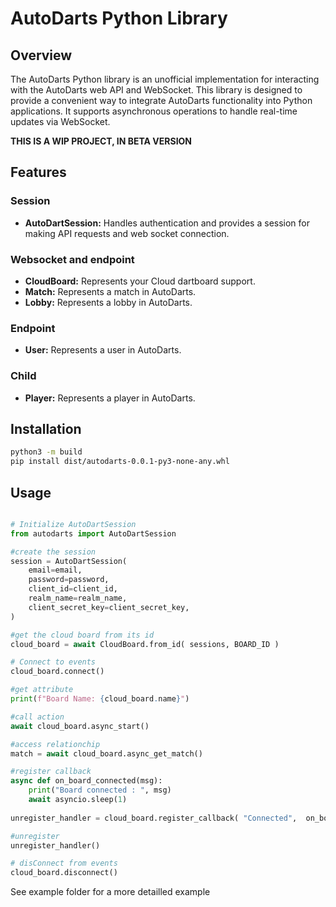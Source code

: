 # AutoDarts Python Library

## Overview

The AutoDarts Python library is an unofficial implementation for interacting with the AutoDarts web API and WebSocket. This library is designed to provide a convenient way to integrate AutoDarts functionality into Python applications. It supports asynchronous operations to handle real-time updates via WebSocket.


**THIS IS A WIP PROJECT, IN BETA VERSION**

## Features

### Session
- **AutoDartSession:** Handles authentication and provides a session for making API requests and web socket connection.

### Websocket and endpoint
- **CloudBoard:** Represents your Cloud dartboard support.
- **Match:** Represents a match in AutoDarts.
- **Lobby:** Represents a lobby in AutoDarts.

### Endpoint
- **User:** Represents a user in AutoDarts.

### Child
- **Player:** Represents a player in AutoDarts.


## Installation

```bash
python3 -m build
pip install dist/autodarts-0.0.1-py3-none-any.whl
```

## Usage


```python

# Initialize AutoDartSession
from autodarts import AutoDartSession

#create the session
session = AutoDartSession(
    email=email,
    password=password,
    client_id=client_id,
    realm_name=realm_name,
    client_secret_key=client_secret_key,
)

#get the cloud board from its id
cloud_board = await CloudBoard.from_id( sessions, BOARD_ID )

# Connect to events 
cloud_board.connect() 

#get attribute
print(f"Board Name: {cloud_board.name}")

#call action
await cloud_board.async_start()

#access relationchip
match = await cloud_board.async_get_match()

#register callback
async def on_board_connected(msg):
    print("Board connected : ", msg)
    await asyncio.sleep(1)
       
unregister_handler = cloud_board.register_callback( "Connected",  on_board_connected )

#unregister
unregister_handler()

# disConnect from events 
cloud_board.disconnect()

```
See example folder for a more detailled example

